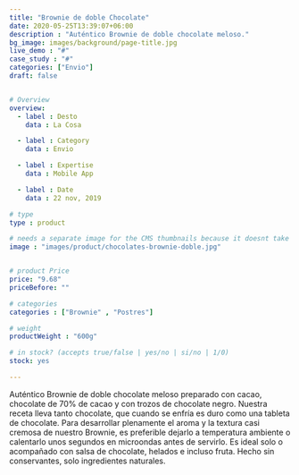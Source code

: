 ```yaml
---
title: "Brownie de doble Chocolate"
date: 2020-05-25T13:39:07+06:00
description : "Auténtico Brownie de doble chocolate meloso."
bg_image: images/background/page-title.jpg
live_demo : "#"
case_study : "#"
categories: ["Envio"]
draft: false


# Overview
overview:
  - label : Desto
    data : La Cosa

  - label : Category
    data : Envio

  - label : Expertise
    data : Mobile App

  - label : Date
    data : 22 nov, 2019

# type
type : product

# needs a separate image for the CMS thumbnails because it doesnt take arrays (slideshow images)
image : "images/product/chocolates-brownie-doble.jpg"


# product Price
price: "9.68"
priceBefore: ""

# categories
categories : ["Brownie" , "Postres"]

# weight
productWeight : "600g"

# in stock? (accepts true/false | yes/no | si/no | 1/0)
stock: yes

---
```


Auténtico Brownie de doble chocolate meloso preparado con cacao, chocolate de 70% de cacao y con trozos de chocolate negro. Nuestra receta lleva tanto chocolate, que cuando se enfría es duro como una tableta de chocolate. Para desarrollar plenamente el aroma y la textura casi cremosa de nuestro Brownie, es preferible dejarlo a temperatura ambiente o calentarlo unos segundos en microondas antes de servirlo. Es ideal solo o acompañado con salsa de chocolate, helados e incluso fruta. Hecho sin conservantes, solo ingredientes naturales.
